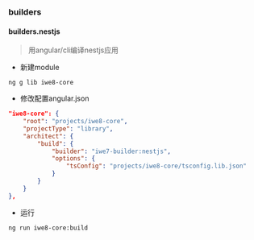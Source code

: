 ### builders

#### builders.nestjs
> 用angular/cli编译nestjs应用

- 新建module
```
ng g lib iwe8-core
```

- 修改配置angular.json

```json
"iwe8-core": {
    "root": "projects/iwe8-core",
    "projectType": "library",
    "architect": {
        "build": {
            "builder": "iwe7-builder:nestjs",
            "options": {
                "tsConfig": "projects/iwe8-core/tsconfig.lib.json"
            }
        }
    }
},
```

- 运行
```
ng run iwe8-core:build
```

